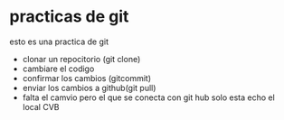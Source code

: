 # practicas de git 

esto es una practica de git

- clonar un repocitorio (git clone)
- cambiare el codigo 
- confirmar los cambios (gitcommit)
- enviar los cambios a github(git pull)
- falta el camvio pero el que se conecta con git hub solo esta echo el local CVB
